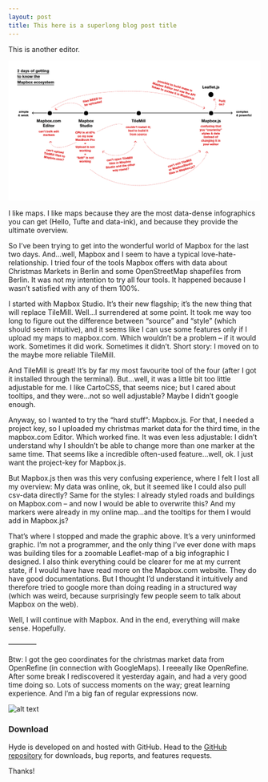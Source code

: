 ```yaml
---
layout: post
title: This here is a superlong blog post title
---
```


This is another editor.

![IMAGE](/pic/MakingSenseOutOfMapbox.jpg)



I like maps. I like maps because they are the most data-dense infographics you can get (Hello, Tufte and data-ink), and because they provide the ultimate overview. 

So I’ve been trying to get into the wonderful world of Mapbox for the last two days. And…well, Mapbox and I seem to have a typical love-hate-relationship. I tried four of the tools Mapbox offers with data about Christmas Markets in Berlin and some OpenStreetMap shapefiles from Berlin. It was not my intention to try all four tools. It happened because I wasn’t satisfied with any of them 100%. 

I started with Mapbox Studio. It’s their new flagship; it’s the new thing that will replace TileMill. Well…I surrendered at some point. It took me way too long to figure out the difference between “source” and “style” (which should seem intuitive), and it seems like I can use some features only if I upload my maps to mapbox.com. Which wouldn’t be a problem – if it would work. Sometimes it did work. Sometimes it didn’t. Short story: I moved on to the maybe more reliable TileMill.

And TileMill is great! It’s by far my most favourite tool of the four (after I got it installed through the terminal). But…well, it was a little bit too little adjustable for me. I like CartoCSS, that seems nice; but I cared about tooltips, and they were…not so well adjustable? Maybe I didn’t google enough.

Anyway, so I wanted to try the “hard stuff”: Mapbox.js. For that, I needed a project key, so I uploaded my christmas market data for the third time, in the mapbox.com Editor. Which worked fine. It was even less adjustable: I didn’t understand why I shouldn’t be able to change more than one marker at the same time. That seems like a incredible often-used feature…well, ok. I just want the project-key for Mapbox.js.

But Mapbox.js then was this very confusing experience, where I felt I lost all my overview: My data was online, ok, but it seemed like I could also pull csv-data directly? Same for the styles: I already styled roads and buildings on Mapbox.com – and now I would be able to overwrite this? And my markers were already in my online map…and the tooltips for them I would add in Mapbox.js? 

That’s where I stopped and made the graphic above. It’s a very uninformed graphic. I’m not a programmer, and the only thing I’ve ever done with maps was building tiles for a zoomable Leaflet-map of a big infographic I designed. I also think everything could be clearer for me at my current state, if I would have have read more on the Mapbox.com website. They do have good documentations. But I thought I’d understand it intuitively and therefore tried to google more than doing reading in a structured way (which was weird, because surprisingly few people seem to talk about Mapbox on the web). 

Well, I will continue with Mapbox. And in the end, everything will make sense. Hopefully. 

————

Btw: I got the geo coordinates for the christmas market data from OpenRefine (in connection with GoogleMaps). I reeeally like OpenRefine. After some break I rediscovered it yesterday again, and had a very good time doing so. Lots of success moments on the way; great learning experience. And I’m a big fan of regular expressions now.





![alt text](http://www.gravatar.com/avatar/dd5a7ef1476fb01998a215b1642dfd07?s=128&d=identicon&r=PG "Title")

### Download

Hyde is developed on and hosted with GitHub. Head to the <a href="https://github.com/poole/hyde">GitHub repository</a> for downloads, bug reports, and features requests.

Thanks!
